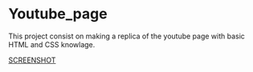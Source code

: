 # Youtube_page
This project consist on making a replica of the youtube page with basic HTML and CSS knowlage.

[SCREENSHOT](./images/screen1.PNG)
